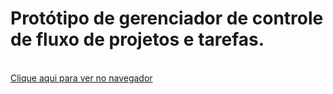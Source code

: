 # Protótipo de gerenciador de controle de fluxo de projetos e tarefas.

<br>
<a href="https://mayconpcampos.github.io/Gerenciador-prototipo/" target="_blank">Clique aqui para ver no navegador</a>
